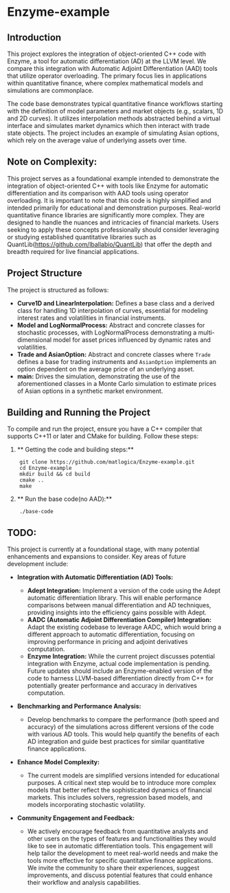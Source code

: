 # Enzyme-example

## Introduction
This project explores the integration of object-oriented C++ code with Enzyme, a tool for automatic differentiation (AD) at the LLVM level. We compare this integration with Automatic Adjoint Differentiation (AAD) tools that utilize operator overloading. The primary focus lies in applications within quantitative finance, where complex mathematical models and simulations are commonplace.

The code base demonstrates typical quantitative finance workflows starting with the definition of model parameters and market objects (e.g., scalars, 1D and 2D curves). It utilizes interpolation methods abstracted behind a virtual interface and simulates market dynamics which then interact with trade state objects. The project includes an example of simulating Asian options, which rely on the average value of underlying assets over time.

## Note on Complexity:
This project serves as a foundational example intended to demonstrate the integration of object-oriented C++ with tools like Enzyme for automatic differentiation and its comparison with AAD tools using operator overloading. It is important to note that this code is highly simplified and intended primarily for educational and demonstration purposes. Real-world quantitative finance libraries are significantly more complex. They are designed to handle the nuances and intricacies of financial markets. Users seeking to apply these concepts professionally should consider leveraging or studying established quantitative libraries such as QuantLib(https://github.com/lballabio/QuantLib) that offer the depth and breadth required for live financial applications.

## Project Structure
The project is structured as follows:
- **Curve1D and LinearInterpolation:** Defines a base class and a derived class for handling 1D interpolation of curves, essential for modeling interest rates and volatilities in financial instruments.
- **Model and LogNormalProcess:** Abstract and concrete classes for stochastic processes, with LogNormalProcess demonstrating a multi-dimensional model for asset prices influenced by dynamic rates and volatilities.
- **Trade and AsianOption:** Abstract and concrete classes where `Trade` defines a base for trading instruments and `AsianOption` implements an option dependent on the average price of an underlying asset.
- **main:** Drives the simulation, demonstrating the use of the aforementioned classes in a Monte Carlo simulation to estimate prices of Asian options in a synthetic market environment.

## Building and Running the Project
To compile and run the project, ensure you have a C++ compiler that supports C++11 or later and CMake for building. Follow these steps:

1. ** Getting the code and building steps:**
```
    git clone https://github.com/matlogica/Enzyme-example.git
    cd Enzyme-example
    mkdir build && cd build
    cmake ..
    make
```

2. ** Run the base code(no AAD):**
```
    ./base-code
```

## TODO:

This project is currently at a foundational stage, with many potential enhancements and expansions to consider. Key areas of future development include:

- **Integration with Automatic Differentiation (AD) Tools:**
  - **Adept Integration:** Implement a version of the code using the Adept automatic differentiation library. This will enable performance comparisons between manual differentiation and AD techniques, providing insights into the efficiency gains possible with Adept.
  - **AADC (Automatic Adjoint Differentiation Compiler) Integration:** Adapt the existing codebase to leverage AADC, which would bring a different approach to automatic differentiation, focusing on improving performance in pricing and adjoint derivatives computation.
  - **Enzyme Integration:** While the current project discusses potential integration with Enzyme, actual code implementation is pending. Future updates should include an Enzyme-enabled version of the code to harness LLVM-based differentiation directly from C++ for potentially greater performance and accuracy in derivatives computation.

- **Benchmarking and Performance Analysis:**
  - Develop benchmarks to compare the performance (both speed and accuracy) of the simulations across different versions of the code with various AD tools. This would help quantify the benefits of each AD integration and guide best practices for similar quantitative finance applications.

- **Enhance Model Complexity:**
  - The current models are simplified versions intended for educational purposes. A critical next step would be to introduce more complex models that better reflect the sophisticated dynamics of financial markets. This includes solvers, regression based models, and models incorporating stochastic volatility.

- **Community Engagement and Feedback:**
  - We actively encourage feedback from quantitative analysts and other users on the types of features and functionalities they would like to see in automatic differentiation tools. This engagement will help tailor the development to meet real-world needs and make the tools more effective for specific quantitative finance applications. We invite the community to share their experiences, suggest improvements, and discuss potential features that could enhance their workflow and analysis capabilities.


